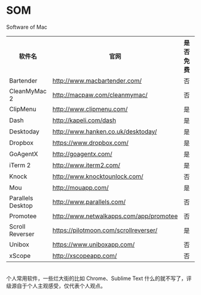 SOM
===

Software of Mac

<table>
    <tr>
        <th>软件名</th>
        <th>官网</th>
        <th>是否免费</th>
        <th>评级</th>
    </tr>
    <tr>
    	<td>Bartender</td>
    	<td><a href="http://www.macbartender.com/">http://www.macbartender.com/</a></td>
    	<td>否</td>
    	<td>★★★★</td>
    </tr>
    <tr>
    	<td>CleanMyMac 2</td>
    	<td><a href="http://macpaw.com/cleanmymac/">http://macpaw.com/cleanmymac/</a></td>
    	<td>否</td>
    	<td>★★★★★</td>
    </tr>
    <tr>
    	<td>ClipMenu</td>
    	<td><a href="http://www.clipmenu.com/">http://www.clipmenu.com/</a></td>
    	<td>是</td>
    	<td>★★★★</td>
    </tr>
    <tr>
    	<td>Dash</td>
    	<td><a href="http://kapeli.com/dash">http://kapeli.com/dash</a></td>
    	<td>是</td>
    	<td>★★★★</td>
    </tr>
    <tr>
    	<td>Desktoday</td>
    	<td><a href="http://www.hanken.co.uk/desktoday/">http://www.hanken.co.uk/desktoday/</a></td>
    	<td>是</td>
    	<td>★★★★</td>
    </tr>
    <tr>
    	<td>Dropbox</td>
    	<td><a href="https://www.dropbox.com/‎">https://www.dropbox.com/‎</a></td>
    	<td>是</td>
    	<td>★★★★★</td>
    </tr>
    <tr>
    	<td>GoAgentX</td>
    	<td><a href="http://goagentx.com/">http://goagentx.com/</a></td>
    	<td>是</td>
    	<td>★★★★</td>
    </tr>
    <tr>
    	<td>iTerm 2</td>
    	<td><a href="http://www.iterm2.com/">http://www.iterm2.com/</a></td>
    	<td>是</td>
    	<td>★★★★</td>
    </tr>
    <tr>
    	<td>Knock</td>
    	<td><a href="http://www.knocktounlock.com/">http://www.knocktounlock.com/</a></td>
    	<td>否</td>
    	<td>★★★★</td>
    </tr>
    <tr>
    	<td>Mou</td>
    	<td><a href="http://mouapp.com/">http://mouapp.com/</a></td>
    	<td>是</td>
    	<td>★★★★★</td>
    </tr>
    <tr>
    	<td>Parallels Desktop</td>
    	<td><a href="http://www.parallels.com/">http://www.parallels.com/</a></td>
    	<td>否</td>
    	<td>★★★★★</td>
    </tr>
    <tr>
    	<td>Promotee</td>
    	<td><a href="http://www.netwalkapps.com/app/promotee">http://www.netwalkapps.com/app/promotee</a></td>
    	<td>否</td>
    	<td>★★★★</d>
    </tr>
    <tr>
    	<td>Scroll Reverser</td>
    	<td><a href="https://pilotmoon.com/scrollreverser/">https://pilotmoon.com/scrollreverser/</a></td>
    	<td>是</td>
    	<td>★★★★</td>
    </tr>
    <tr>
    	<td>Unibox</td>
    	<td><a href="https://www.uniboxapp.com/">https://www.uniboxapp.com/</a></td>
    	<td>否</td>
    	<td>★★★★</td>
    </tr>
    <tr>
    	<td>xScope</td>
    	<td><a href="http://xscopeapp.com/">http://xscopeapp.com/</a></td>
    	<td>否</td>
    	<td>★★★</td>
    </tr>
</table>

<br>
个人常用软件，一些烂大街的比如 Chrome、Sublime Text 什么的就不写了，评级源自于个人主观感受，仅代表个人观点。
